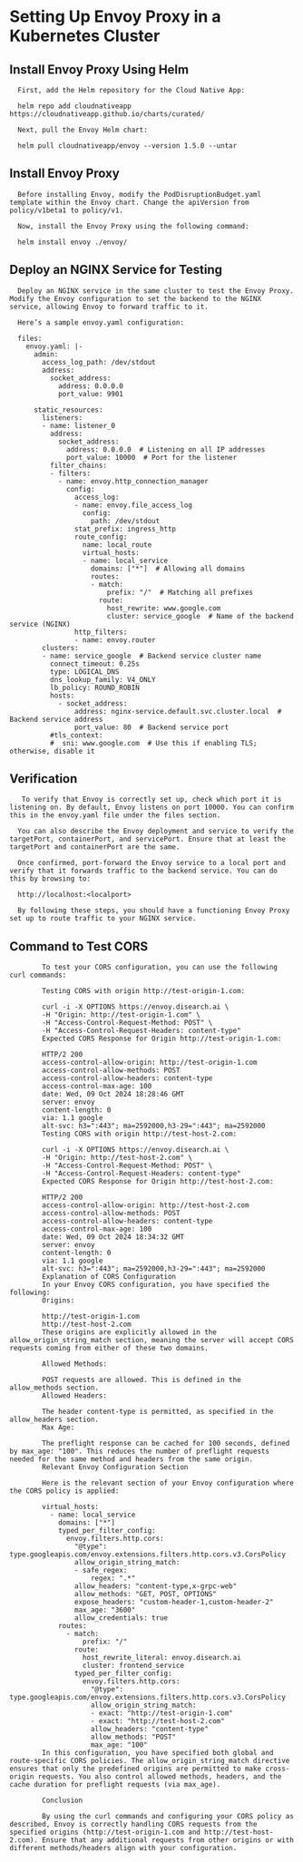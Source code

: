# Setting Up Envoy Proxy in a Kubernetes Cluster

## Install Envoy Proxy Using Helm

      First, add the Helm repository for the Cloud Native App:
      
      helm repo add cloudnativeapp https://cloudnativeapp.github.io/charts/curated/
      
      Next, pull the Envoy Helm chart:
      
      helm pull cloudnativeapp/envoy --version 1.5.0 --untar
     
## Install Envoy Proxy
      
      Before installing Envoy, modify the PodDisruptionBudget.yaml template within the Envoy chart. Change the apiVersion from policy/v1beta1 to policy/v1.
      
      Now, install the Envoy Proxy using the following command:

      helm install envoy ./envoy/

## Deploy an NGINX Service for Testing

      Deploy an NGINX service in the same cluster to test the Envoy Proxy. Modify the Envoy configuration to set the backend to the NGINX service, allowing Envoy to forward traffic to it.
      
      Here’s a sample envoy.yaml configuration:

      files:
        envoy.yaml: |-
          admin:
            access_log_path: /dev/stdout
            address:
              socket_address:
                address: 0.0.0.0
                port_value: 9901
      
          static_resources:
            listeners:
            - name: listener_0
              address:
                socket_address:
                  address: 0.0.0.0  # Listening on all IP addresses
                  port_value: 10000  # Port for the listener
              filter_chains:
              - filters:
                - name: envoy.http_connection_manager
                  config:
                    access_log:
                    - name: envoy.file_access_log
                      config:
                        path: /dev/stdout
                    stat_prefix: ingress_http
                    route_config:
                      name: local_route
                      virtual_hosts:
                      - name: local_service
                        domains: ["*"]  # Allowing all domains
                        routes:
                        - match:
                            prefix: "/"  # Matching all prefixes
                          route:
                            host_rewrite: www.google.com
                            cluster: service_google  # Name of the backend service (NGINX)
                    http_filters:
                    - name: envoy.router
            clusters:
            - name: service_google  # Backend service cluster name
              connect_timeout: 0.25s
              type: LOGICAL_DNS
              dns_lookup_family: V4_ONLY
              lb_policy: ROUND_ROBIN
              hosts:
                - socket_address:
                    address: nginx-service.default.svc.cluster.local  # Backend service address
                    port_value: 80  # Backend service port
              #tls_context:
              #  sni: www.google.com  # Use this if enabling TLS; otherwise, disable it

## Verification
     
       To verify that Envoy is correctly set up, check which port it is listening on. By default, Envoy listens on port 10000. You can confirm this in the envoy.yaml file under the files section.
      
      You can also describe the Envoy deployment and service to verify the targetPort, containerPort, and servicePort. Ensure that at least the targetPort and containerPort are the same.
      
      Once confirmed, port-forward the Envoy service to a local port and verify that it forwards traffic to the backend service. You can do this by browsing to:

      http://localhost:<localport>
      
      By following these steps, you should have a functioning Envoy Proxy set up to route traffic to your NGINX service.

## Command to Test CORS

            To test your CORS configuration, you can use the following curl commands:
            
            Testing CORS with origin http://test-origin-1.com:
            
            curl -i -X OPTIONS https://envoy.disearch.ai \
            -H "Origin: http://test-origin-1.com" \
            -H "Access-Control-Request-Method: POST" \
            -H "Access-Control-Request-Headers: content-type"
            Expected CORS Response for Origin http://test-origin-1.com:
            
            HTTP/2 200 
            access-control-allow-origin: http://test-origin-1.com
            access-control-allow-methods: POST
            access-control-allow-headers: content-type
            access-control-max-age: 100
            date: Wed, 09 Oct 2024 18:28:46 GMT
            server: envoy
            content-length: 0
            via: 1.1 google
            alt-svc: h3=":443"; ma=2592000,h3-29=":443"; ma=2592000
            Testing CORS with origin http://test-host-2.com:
            
            curl -i -X OPTIONS https://envoy.disearch.ai \
            -H "Origin: http://test-host-2.com" \
            -H "Access-Control-Request-Method: POST" \
            -H "Access-Control-Request-Headers: content-type"
            Expected CORS Response for Origin http://test-host-2.com:
            
            HTTP/2 200 
            access-control-allow-origin: http://test-host-2.com
            access-control-allow-methods: POST
            access-control-allow-headers: content-type
            access-control-max-age: 100
            date: Wed, 09 Oct 2024 18:34:32 GMT
            server: envoy
            content-length: 0
            via: 1.1 google
            alt-svc: h3=":443"; ma=2592000,h3-29=":443"; ma=2592000
            Explanation of CORS Configuration
            In your Envoy CORS configuration, you have specified the following:
            Origins:
            
            http://test-origin-1.com
            http://test-host-2.com
            These origins are explicitly allowed in the allow_origin_string_match section, meaning the server will accept CORS requests coming from either of these two domains.
            
            Allowed Methods:
            
            POST requests are allowed. This is defined in the allow_methods section.
            Allowed Headers:
            
            The header content-type is permitted, as specified in the allow_headers section.
            Max Age:
            
            The preflight response can be cached for 100 seconds, defined by max_age: "100". This reduces the number of preflight requests needed for the same method and headers from the same origin.
            Relevant Envoy Configuration Section
            
            Here is the relevant section of your Envoy configuration where the CORS policy is applied:
            
            virtual_hosts:
              - name: local_service
                domains: ["*"]
                typed_per_filter_config:
                  envoy.filters.http.cors:
                    "@type": type.googleapis.com/envoy.extensions.filters.http.cors.v3.CorsPolicy
                    allow_origin_string_match:
                    - safe_regex:
                        regex: ".*"
                    allow_headers: "content-type,x-grpc-web"
                    allow_methods: "GET, POST, OPTIONS"
                    expose_headers: "custom-header-1,custom-header-2"
                    max_age: "3600"
                    allow_credentials: true
                routes:
                  - match:
                      prefix: "/"
                    route:
                      host_rewrite_literal: envoy.disearch.ai
                      cluster: frontend_service
                    typed_per_filter_config:
                      envoy.filters.http.cors:
                        "@type": type.googleapis.com/envoy.extensions.filters.http.cors.v3.CorsPolicy
                        allow_origin_string_match:
                        - exact: "http://test-origin-1.com"
                        - exact: "http://test-host-2.com"
                        allow_headers: "content-type"
                        allow_methods: "POST"
                        max_age: "100"
            In this configuration, you have specified both global and route-specific CORS policies. The allow_origin_string_match directive ensures that only the predefined origins are permitted to make cross-origin requests. You also control allowed methods, headers, and the cache duration for preflight requests (via max_age).
            
            Conclusion
            
            By using the curl commands and configuring your CORS policy as described, Envoy is correctly handling CORS requests from the specified origins (http://test-origin-1.com and http://test-host-2.com). Ensure that any additional requests from other origins or with different methods/headers align with your configuration.
